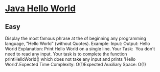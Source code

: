 # [Java Hello World](https://www.geeksforgeeks.org/problems/java-hello-world4004/1?page=1&category=Java&sortBy=submissions)
## Easy
Display the most famous phrase at the of beginning any programming language, "Hello World" (without Quotes).
Example:
Input:
Output:
Hello World 
Explanation:
Print Hello World on a single line.
Your Task:&nbsp;&nbsp;You don't need to read any input. Your task is to complete the function printHelloWorld() which does not take any input and prints 'Hello World'.Expected Time Complexity: O(1)Expected Auxiliary Space: O(1)